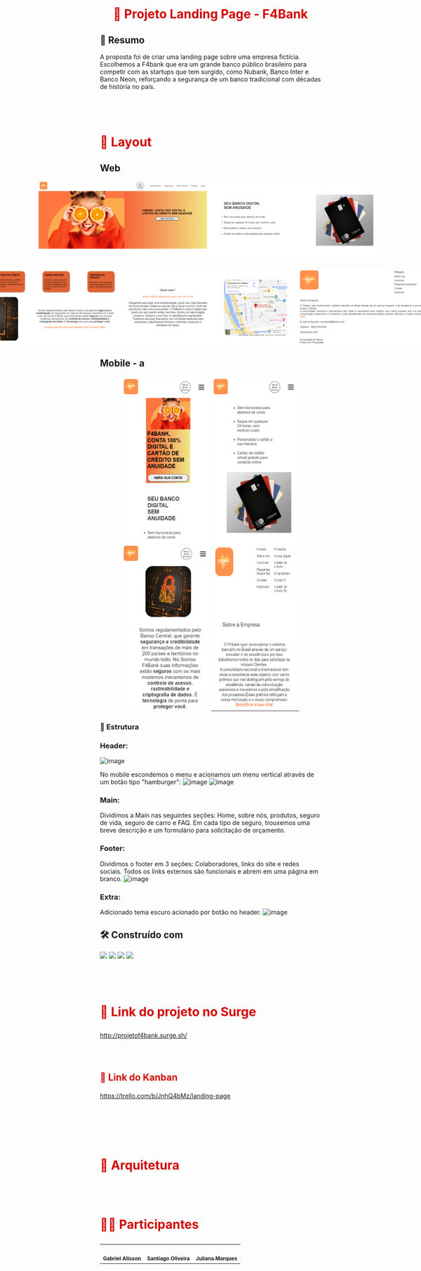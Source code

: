 <h1 align="center">
    <br>
    <p align="center" style="color: #D30404; font-weight: bold;">🚀 Projeto Landing Page - F4Bank
<p>
</h1>

## 🚀 Resumo

A proposta foi de criar uma landing page sobre uma empresa fictícia. Escolhemos a F4bank que era um grande banco público brasileiro para competir com as startups que tem surgido, como Nubank, Banco Inter e Banco Neon, reforçando a segurança de um banco tradicional com décadas de história no país. 
 
<h1>
    <br>
    <p style="color: #D30404; font-weight: bold;">🎨 Layout</p>
</h1>

## Web

<p align="center" style="display: flex; align-items: flex-start; justify-content: center;">
     <img src="./img/desk01.png" width="400px" height="180px">
     <img src="./img/desk02.png" width="400px" height="180px">
<p align="center" style="display: flex; align-items: flex-start; justify-content: center;">
     <img src="./img/desk03.png" width="400px" height="180px">
     <img src="/img/desk04.png" width="400px" height="180px">
     <img src="/img/desk05.png" width="400px" height="180px">


## Mobile - a

<p align="center">
     <img src="./img/mobile01.png" width="200px" height="380px">
     <img src="./img/mobile02.png" width="200px" height="380px">
     <img src="./img/mobile03.png" width="200px" height="380px">
     <img src="./img/mobile04.png" width="200px" height="380px">
</p>
</p>

### 🔧 Estrutura 

### Header:
![image](https://user-images.githubusercontent.com/98292838/163854497-927ede5c-bbdb-41ef-a0dd-233627f284a7.png)


No mobile escondemos o menu e acionamos um menu vertical através de um botão tipo "hamburger":
![image](https://user-images.githubusercontent.com/98292838/163854863-41d2fce5-0520-4335-9d1c-6208c40bcb28.png)
![image](https://user-images.githubusercontent.com/98292838/163854999-f6ce435c-5765-46d3-a213-dfcc9368cc20.png)


### Main: 

Dividimos a Main nas seguintes seções: Home, sobre nós, produtos, seguro de vida, seguro de carro e FAQ.
Em cada tipo de seguro, trouxemos uma breve descrição e um formulário para solicitação de orçamento.

### Footer:


Dividimos o footer em 3 seções: Colaboradores, links do site e redes sociais.
Todos os links externos são funcionais e abrem em uma página em branco.
![image](https://user-images.githubusercontent.com/98292838/163855680-4fd64637-7e49-4d21-b11d-76e58cbf2e95.png)

### Extra: 


Adicionado tema escuro acionado por botão no header.
![image](https://user-images.githubusercontent.com/98292838/163856007-b6748258-d359-4fa0-af5e-bea4a03e9049.png)



## 🛠️ Construído com

<p>
<img witdh="40px" height="40px" src="https://user-images.githubusercontent.com/98292838/163856484-18282144-9061-42ee-9691-66c6454b362f.png">
<!-- git -->
<img witdh="40px" height="40px" src="https://user-images.githubusercontent.com/98292838/163856370-844eb1b7-11f6-48cd-abec-21c1da4b38b4.png">
<!-- html -->
<img witdh="40px" height="40px" src="https://user-images.githubusercontent.com/98292838/163856535-00dbc8fe-e415-4fa3-8d81-50975fb8839c.png">
<!-- css -->
<img witdh="40px" height="40px" src="https://user-images.githubusercontent.com/98292838/163856432-c20873d2-9b31-412e-92e9-a1f6c609b40c.png">
<!-- javascript -->
</p>


<h1>
    <br>
    <p style="color: #D30404; font-weight: bold;">🔗 Link do projeto no Surge</p>
</h1>

 http://projetof4bank.surge.sh/


<h2>
    <br>
    <p style="color: #D30404; font-weight: bold;">🔗 Link do Kanban</p>
</h2>

https://trello.com/b/JnhQ4bMz/landing-page

<br>

<h1>
    <br>
    <p style="color: #D30404; font-weight: bold;">📁 Arquitetura</p>
</h1>

<h1>
    <br>
    <p style="color: #D30404; font-weight: bold;">👨‍💻 Participantes</p>
</h1>

<table>
  <tr>
    <td align="center"><a href="https://github.com/gans92"><img style="border-radius: 50%;" src="https://unavatar.io/github/gans92" width="100px;" alt=""/><br /><sub><b>Gabriel Alisson</b></sub></a><br /></td>    
    <td align="center"><a href="https://github.com/SantiagoOliveira22"><img style="border-radius: 50%;" src="https://unavatar.io/github/SantiagoOliveira22" width="100px;" alt=""/><br /><sub><b>Santiago Oliveira</b></sub></a><br /></td> 
      <td align="center"><a href="https://github.com/ju-marques"><img style="border-radius: 50%;" src="https://unavatar.io/github/ju-marques" width="100px;" alt=""/><br /><sub><b>Juliana Marques</b></sub></a><br /></td> 
  </tr>
  
</table>

<br>
